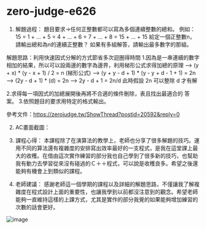 # zero-judge-e626

1.	解題過程：
題目要求->任何正整數都可以寫為多個連續整數的總和。
例如：
15 = 1 + ... + 5 = 4 + ... + 6 = 7 + ... + 8 = 15 + ... + 15
給定一個正整數n，請輸出總和為n的連續正整數？
如果有多組解答，請輸出最多數字的那組。

解題思路：利用快速因式分解的方式節省多次迴圈得時間
1.因為是一串連續的數字相加的結果，所以可以設兩邊的數字為邊界，利用梯形公式求得加總的原理
--> (y + x) * (y - x + 1) / 2 = n (梯形公式)
--> (y + y - d + 1) * (y - y + d - 1 + 1) = 2n
--> (2y - d + 1) * (d) = 2n
--> 2y - d + 1 = 2n/d
此時假設 2n 可以整除 d 才有解
	
2.求得每一項因式的加總展開後再將不合適的條件刪除，表且找出最適合的       答案。
             3.依照題目的要求用特定的格式輸出。

參考文件：https://zerojudge.tw/ShowThread?postid=20592&reply=0

2.	AC畫面截圖：
 

3.	課程心得：
本課程除了在演算法的教學上，老師也分享了很多解題的技巧。運用不同的算法還有複雜度的安排寫出效率最好的一支程式，是我在這堂課上最大的收穫。在借由這次實作練習的部分我也自己學到了很多新的技巧，也幫助我有動力去學習從來沒有碰過的Ｃ＋＋程式，可以說是收穫良多。希望之後還能夠有機會上到類似的課程。

4.	老師建議：
感謝老師這一個學期的課程以及詳細的解題思路，不僅讓我了解複雜度在程式設計上面的重要性，也讓我學到以前都沒注意到的觀念。希望老師能夠一直維持這樣的上課方式，尤其是實作的部分我覺的如果能夠增加練習的次數的話會更好。

	
![image](https://user-images.githubusercontent.com/113016612/207002377-bc05b9ae-a611-4147-84c6-921d45b8afa1.png)
